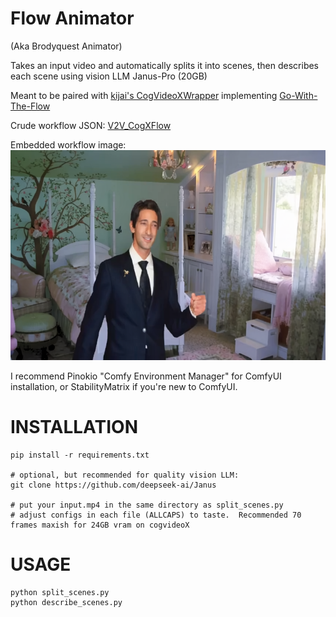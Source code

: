 # Flow Animator

(Aka Brodyquest Animator)

Takes an input video and automatically splits it into scenes, then describes each scene using vision LLM Janus-Pro (20GB)

Meant to be paired with [kijai's CogVideoXWrapper](https://github.com/kijai/ComfyUI-CogVideoXWrapper/tree/main) implementing [Go-With-The-Flow](https://eyeline-research.github.io/Go-with-the-Flow/)

Crude workflow JSON: [V2V_CogXFlow](V2V_CogXFlow.json)

Embedded workflow image:
![V2V_CogXFlow](brodyquest_workflow.png)

I recommend Pinokio "Comfy Environment Manager" for ComfyUI installation, or StabilityMatrix if you're new to ComfyUI.


# INSTALLATION
```
pip install -r requirements.txt

# optional, but recommended for quality vision LLM:
git clone https://github.com/deepseek-ai/Janus

# put your input.mp4 in the same directory as split_scenes.py
# adjust configs in each file (ALLCAPS) to taste.  Recommended 70 frames maxish for 24GB vram on cogvideoX
```

# USAGE

```
python split_scenes.py
python describe_scenes.py
```

